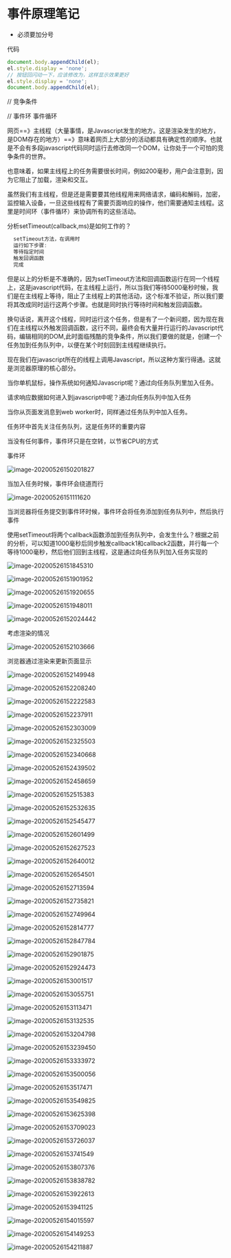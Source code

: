 # 事件原理笔记

+ 必须要加分号

代码

~~~javascript
document.body.appendChild(el);
el.style.display = 'none';
// 按钮回闪动一下，应该修改为，这样显示效果更好
el.style.display = 'none';
document.body.appendChild(el);

~~~

// 竞争条件

// 事件环 事件循环



网页==》主线程（大量事情，是Javascript发生的地方。这是渲染发生的地方，是DOM存在的地方）==》意味着网页上大部分的活动都具有确定性的顺序。也就是不会有多段javascript代码同时运行去修改同一个DOM，让你处于一个可怕的竞争条件的世界。

也意味着，如果主线程上的任务需要很长时间，例如200毫秒，用户会注意到，因为它阻止了加载，渲染和交互。

虽然我们有主线程，但是还是需要要其他线程用来网络请求，编码和解码，加密，监控输入设备，一旦这些线程有了需要页面响应的操作，他们需要通知主线程。这里是时间环（事件循环）来协调所有的这些活动。

分析setTimeout(callback,ms)是如何工作的？

~~~javascript
  setTimeout方法，在调用时
  运行如下步骤:
  等待指定时间
  触发回调函数
  完成
~~~

但是以上的分析是不准确的，因为setTimeout方法和回调函数运行在同一个线程上，这是javascript代码，在主线程上运行，所以当我们等待5000毫秒时候，我们是在主线程上等待，阻止了主线程上的其他活动，这个标准不验证，所以我们要将其改成同时运行这两个步骤。也就是同时执行等待时间和触发回调函数。

换句话说，离开这个线程，同时运行这个任务，但是有了一个新问题，因为现在我们在主线程以外触发回调函数，这行不同，最终会有大量并行运行的Javascript代码，编辑相同的DOM,此时面临残酷的竞争条件，所以我们要做的就是，创建一个任务加到任务队列中，以便在某个时刻回到主线程继续执行。

现在我们在javascript所在的线程上调用Javascript，所以这种方案行得通。这就是浏览器原理的核心部分。

当你单机鼠标，操作系统如何通知Javascript呢？通过向任务队列里加入任务。

请求响应数据如何进入到javascript中呢？通过向任务队列中加入任务

当你从页面发消息到web worker时，同样通过任务队列中加入任务。

任务环中首先关注任务队列，这是任务环的重要内容

当没有任何事件，事件环只是在空转，以节省CPU的方式

事件环

![image-20200526150201827](事件原理讲解.assets/image-20200526150201827.png)



当加入任务时候，事件环会绕道而行

![image-20200526151111620](事件原理讲解.assets/image-20200526151111620.png)

当浏览器将任务提交到事件环时候，事件环会将任务添加到任务队列中，然后执行事件

使用setTimeout将两个callback函数添加到任务队列中，会发生什么？根据之前的分析，可以知道1000毫秒后同步触发callback1和callback2函数，并行每一个等待1000毫秒，然后他们回到主线程，这是通过向任务队列加入任务实现的

![image-20200526151845310](事件原理讲解.assets/image-20200526151845310.png)



![image-20200526151901952](事件原理讲解.assets/image-20200526151901952.png)



![image-20200526151920655](事件原理讲解.assets/image-20200526151920655.png)



![image-20200526151948011](事件原理讲解.assets/image-20200526151948011.png)





![image-20200526152024442](事件原理讲解.assets/image-20200526152024442.png)





考虑渲染的情况

![image-20200526152103666](事件原理讲解.assets/image-20200526152103666.png)



浏览器通过渲染来更新页面显示

![image-20200526152149948](事件原理讲解.assets/image-20200526152149948.png)



![image-20200526152208240](事件原理讲解.assets/image-20200526152208240.png)





![image-20200526152222583](事件原理讲解.assets/image-20200526152222583.png)





![image-20200526152237911](事件原理讲解.assets/image-20200526152237911.png)





![image-20200526152303009](事件原理讲解.assets/image-20200526152303009.png)





![image-20200526152325503](事件原理讲解.assets/image-20200526152325503.png)



![image-20200526152340668](事件原理讲解.assets/image-20200526152340668.png)



![image-20200526152439502](事件原理讲解.assets/image-20200526152439502.png)



![image-20200526152458659](事件原理讲解.assets/image-20200526152458659.png)





![image-20200526152515383](事件原理讲解.assets/image-20200526152515383.png)





![image-20200526152532635](事件原理讲解.assets/image-20200526152532635.png)



![image-20200526152545477](事件原理讲解.assets/image-20200526152545477.png)



![image-20200526152601499](事件原理讲解.assets/image-20200526152601499.png)





![image-20200526152627523](事件原理讲解.assets/image-20200526152627523.png)





![image-20200526152640012](事件原理讲解.assets/image-20200526152640012.png)



![image-20200526152654501](事件原理讲解.assets/image-20200526152654501.png)





![image-20200526152713594](事件原理讲解.assets/image-20200526152713594.png)





![image-20200526152735821](事件原理讲解.assets/image-20200526152735821.png)



![image-20200526152749964](事件原理讲解.assets/image-20200526152749964.png)



![image-20200526152814777](事件原理讲解.assets/image-20200526152814777.png)



![image-20200526152847784](事件原理讲解.assets/image-20200526152847784.png)



![image-20200526152901875](事件原理讲解.assets/image-20200526152901875.png)





![image-20200526152924473](事件原理讲解.assets/image-20200526152924473.png)





![image-20200526153001517](事件原理讲解.assets/image-20200526153001517.png)





![image-20200526153055751](事件原理讲解.assets/image-20200526153055751.png)





![image-20200526153113471](事件原理讲解.assets/image-20200526153113471.png)





![image-20200526153132535](事件原理讲解.assets/image-20200526153132535.png)





![image-20200526153204798](事件原理讲解.assets/image-20200526153204798.png)





![image-20200526153239450](事件原理讲解.assets/image-20200526153239450.png)





![image-20200526153333972](事件原理讲解.assets/image-20200526153333972.png)





![image-20200526153500056](事件原理讲解.assets/image-20200526153500056.png)





![image-20200526153517471](事件原理讲解.assets/image-20200526153517471.png)



![image-20200526153549825](事件原理讲解.assets/image-20200526153549825.png)





![image-20200526153625398](事件原理讲解.assets/image-20200526153625398.png)





![image-20200526153709023](事件原理讲解.assets/image-20200526153709023.png)



![image-20200526153726037](事件原理讲解.assets/image-20200526153726037.png)





![image-20200526153741549](事件原理讲解.assets/image-20200526153741549.png)





![image-20200526153807376](事件原理讲解.assets/image-20200526153807376.png)





![image-20200526153838782](事件原理讲解.assets/image-20200526153838782.png)





![image-20200526153922613](事件原理讲解.assets/image-20200526153922613.png)





![image-20200526153941125](事件原理讲解.assets/image-20200526153941125.png)



![image-20200526154015597](事件原理讲解.assets/image-20200526154015597.png)





![image-20200526154149253](事件原理讲解.assets/image-20200526154149253.png)



![image-20200526154211887](事件原理讲解.assets/image-20200526154211887.png)





